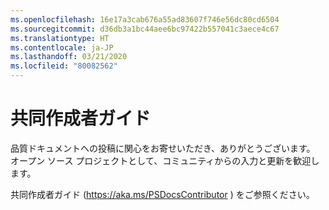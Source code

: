 ```yaml
---
ms.openlocfilehash: 16e17a3cab676a55ad83607f746e56dc80cd6504
ms.sourcegitcommit: d36db3a1bc44aee6bc97422b557041c3aece4c67
ms.translationtype: HT
ms.contentlocale: ja-JP
ms.lasthandoff: 03/21/2020
ms.locfileid: "80082562"
---
```

# <a name="contributor-guide"></a>共同作成者ガイド

品質ドキュメントへの投稿に関心をお寄せいただき、ありがとうございます。
オープン ソース プロジェクトとして、コミュニティからの入力と更新を歓迎します。

共同作成者ガイド (https://aka.ms/PSDocsContributor ) をご参照ください。

